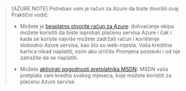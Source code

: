 > [AZURE.NOTE] <a name="note"></a>Potreban vam je račun za Azure da biste dovršili ovaj Praktični vodič:
  >
  > + Možete je [besplatno otvorite račun za Azure](/pricing/free-trial/?WT.mc_id=A261C142F): dohvaćanje ekipa možete koristiti da biste isprobali plaćenu servisa Azure i čak i kada se koriste najviše možete zadržati račun i korištenje slobodno Azure servisa, kao što su web-mjesta. Vaša kreditna kartica nikad naplatiti, osim ako izričito Promjena postavki i od nje zatražite da se naplatiti.
  >
  > + Možete [aktivirati pogodnosti pretplatnika MSDN](/pricing/member-offers/msdn-benefits-details/?WT.mc_id=A261C142F): MSDN vaša pretplata vam kredita svakog mjeseca, koje možete koristiti za plaćenu Azure servise.
